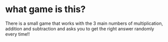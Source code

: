 # what game is this?
<p>There is a small game that works with the 3 main numbers of multiplication, addition and subtraction and asks you to get the right answer randomly every time!!</p>